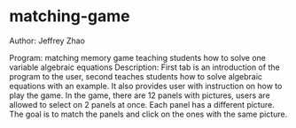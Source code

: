 # matching-game

Author: Jeffrey Zhao

Program: matching memory game teaching students how to solve one variable algebraic equations
Description: First tab is an introduction of the program to the user, second teaches students how to 
solve algebraic equations with an example. It also provides user with instruction on how to play the
game. In the game, there are 12 panels with pictures, users are allowed to select on 2 panels at once. Each panel has a different picture. The goal is to match the panels and click on the ones with the same picture. 
